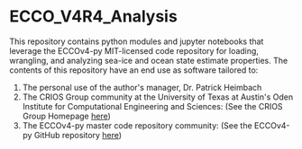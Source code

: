 # ECCO_V4R4_Analysis
This repository contains python modules and jupyter notebooks that leverage the ECCOv4-py MIT-licensed code repository for loading, wrangling, and analyzing sea-ice and ocean state estimate properties. The contents of this repository have an end use as software tailored to: 

1) The personal use of the author's manager, Dr. Patrick Heimbach
2) The CRIOS Group community at the University of Texas at Austin's Oden Institute 
for Computational Engineering and Sciences: (See the CRIOS Group Homepage [here](https://crios-ut.github.io/))
3) The ECCOv4-py master code repository community: (See the ECCOv4-py GitHub repository [here](https://github.com/ECCO-GROUP/ECCOv4-py))
